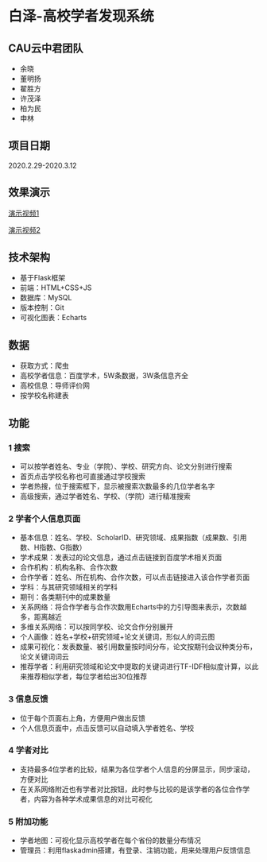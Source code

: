 # 白泽-高校学者发现系统

## CAU云中君团队

- 余晓
- 董明扬
- 翟胜方
- 许茂泽
- 柏为民
- 申林

## 项目日期

2020.2.29-2020.3.12

## 效果演示
[演示视频1](https://github.com/zhou-xingxing/ScholarSystem/blob/master/%E7%99%BD%E6%B3%BD%E5%AD%A6%E8%80%85%E5%8F%91%E7%8E%B0%E7%B3%BB%E7%BB%9F%E6%BC%94%E7%A4%BA%E8%A7%86%E9%A2%911.mp4)

[演示视频2](https://github.com/zhou-xingxing/ScholarSystem/blob/master/%E7%99%BD%E6%B3%BD%E5%AD%A6%E8%80%85%E5%8F%91%E7%8E%B0%E7%B3%BB%E7%BB%9F%E6%BC%94%E7%A4%BA%E8%A7%86%E9%A2%912.mp4)

## 技术架构

- 基于Flask框架
- 前端：HTML+CSS+JS
- 数据库：MySQL
- 版本控制：Git
- 可视化图表：Echarts

## 数据

- 获取方式：爬虫
- 高校学者信息：百度学术，5W条数据，3W条信息齐全
- 高校信息：导师评价网
- 按学校名称建表

## 功能

### 1 搜索

- 可以按学者姓名、专业（学院）、学校、研究方向、论文分别进行搜索
- 首页点击学校名称也可直接通过学校搜索
- 学者热搜，位于搜索框下，显示被搜索次数最多的几位学者名字
- 高级搜索，通过学者姓名、学校、（学院）进行精准搜索

### 2 学者个人信息页面

- 基本信息：姓名、学校、ScholarID、研究领域、成果指数（成果数、引用数、H指数、G指数）
- 学术成果：发表过的论文信息，通过点击链接到百度学术相关页面
- 合作机构：机构名称、合作次数
- 合作学者：姓名、所在机构、合作次数，可以点击链接进入该合作学者页面
- 学科：与其研究领域相关的学科
- 期刊：各类期刊中的成果数量
- 关系网络：将合作学者与合作次数用Echarts中的力引导图来表示，次数越多，距离越近
- 多维关系网络：可以按同学校、论文合作分别展开
- 个人画像：姓名+学校+研究领域+论文关键词，形似人的词云图
- 成果可视化：发表数量、被引用数量按时间分布，论文按期刊会议种类分布，论文关键词词云
- 推荐学者：利用研究领域和论文中提取的关键词进行TF-IDF相似度计算，以此来推荐相似学者，每位学者给出30位推荐

### 3 信息反馈

- 位于每个页面右上角，方便用户做出反馈
- 个人信息页面中，点击反馈可以自动填入学者姓名、学校

### 4 学者对比

- 支持最多4位学者的比较，结果为各位学者个人信息的分屏显示，同步滚动，方便对比
- 在关系网络附近也有学者对比按钮，此时参与比较的是该学者的各位合作学者，内容为各种学术成果信息的对比可视化



### 5 附加功能

- 学者地图：可视化显示高校学者在每个省份的数量分布情况
- 管理员：利用flaskadmin搭建，有登录、注销功能，用来处理用户反馈信息
